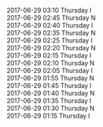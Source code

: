 2017-06-29 03:10 Thursday  I  
2017-06-29 02:45 Thursday  N  
2017-06-29 02:40 Thursday  I  
2017-06-29 02:35 Thursday  N  
2017-06-29 02:25 Thursday  I  
2017-06-29 02:20 Thursday  N  
2017-06-29 02:15 Thursday  I  
2017-06-29 02:10 Thursday  N  
2017-06-29 02:05 Thursday  I  
2017-06-29 01:55 Thursday  N  
2017-06-29 01:45 Thursday  I  
2017-06-29 01:40 Thursday  N  
2017-06-29 01:35 Thursday  I  
2017-06-29 01:30 Thursday  N  
2017-06-29 01:15 Thursday  I  
